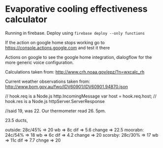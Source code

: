 # Evaporative cooling effectiveness calculator

Running in firebase.
Deploy using `firebase deploy --only functions`

If the action on google home stops working go to https://console.actions.google.com and test it there 

Actions on google to see the google home integration, dialogflow for the more generic voice configuration.

Calculations taken from: http://www.crh.noaa.gov/epz/?n=wxcalc_rh

Current weather observations taken from: http://www.bom.gov.au/fwo/IDV60901/IDV60901.94870.json



 // hook.req is a Node.js http.IncomingMessage
  var host = hook.req.host;
  // hook.res is a Node.js httpServer.ServerResponse
  
  
  
  
  
  //said 19, was 22. Our thermometer read 26. 5pm.
  
  23.5 ducts, 
  
  outside: 28c/45% => 20 wb => 8c dif => 5.6 change => 22.5
  moorabn: 24c/54% => 18 wb => 6c dif => 4.2 change => 20
  scorsby: 28c/30% => 17 wb => 11c dif => 7.7 chnge => 20